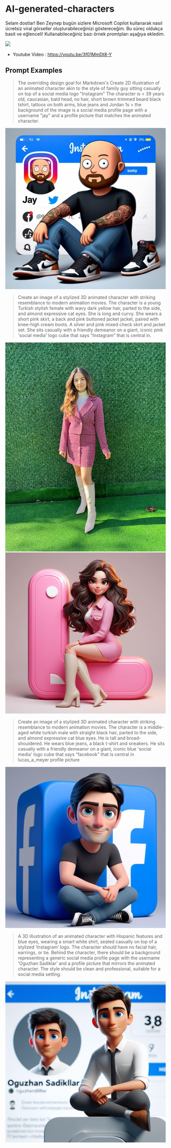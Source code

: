  # AI-generated-characters

Selam dostlar!  Ben Zeynep bugün sizlere Microsoft Copilot  kullanarak nasıl ücretsiz  viral görseller oluşturabileceğinizi göstereceğim. Bu süreç oldukça basit ve eğlenceli! Kullanabileceğiniz bazı örnek promtpları aşağıya ekledim. 

[<img src="https://github.com/zeynepkucuk/AI-generated-characters/blob/master/youtube.jpeg">](https://youtu.be/3f01MmDt8-Y)
 

 
- Youtube Video :  https://youtu.be/3f01MmDt8-Y  

## Prompt Examples

> The overriding design goal for Markdown's
 Create 2D illustration of an animated character akin to the style of family guy sitting casually on top of a social media logo "Instagram" The character is < 39 years old, caucasian, bald head, no hair, short brown trimmed beard black tshirt, tattoos on both arms, blue jeans and Jordan 1s > the background of the image is a social media profile page with a username "jay" and a profile picture that matches the animated character. 
 
 ![](https://github.com/zeynepkucuk/AI-generated-characters/blob/master/jay.jpeg)



> Create an image of a stylized 3D animated character with striking resemblance to modern animation movies. The character is a young Turkish stylish female with wavy dark yellow hair, parted to the side, and almond expressive cat eyes. She is long and curvy. She wears a short pink skirt, a back and pink buttoned jacket jacket, paired with knee-high cream boots. A silver and pink mixed check skirt and jacket set. She sits casually with a friendly demeanor on a giant, iconic pink 'social media' logo cube that says “Instagram” that is central in.

![](https://github.com/zeynepkucuk/AI-generated-characters/blob/master/zelish1.jpeg)
![](https://github.com/zeynepkucuk/AI-generated-characters/blob/master/zelish.jpeg)

> Create an image of a stylized 3D animated character with striking resemblance to modern animation movies. The character is a middle-aged white turkish male with straight black hair, parted to the side, and almond expressive cat blue eyes. He is tall and broad-shouldered. He wears blue jeans, a black t-shirt and sneakers. He sits casually with a friendly demeanor on a giant, iconic blue 'social media' logo cube that says “facebook” that is central in lucas_a_meyer profile picture

![](https://github.com/zeynepkucuk/AI-generated-characters/blob/master/oguz.jpeg)



> A 3D illustration of an animated character with Hispanic features and blue eyes, wearing a smart white shirt, seated casually on top of a stylized ‘Instagram’ logo. The character should have no facial hair, earrings, or tie. Behind the character, there should be a background representing a generic social media profile page with the username ‘Oguzhan Sadiklar’ and a profile picture that mirrors the animated character. The style should be clean and professional, suitable for a social media setting.

![](https://github.com/zeynepkucuk/AI-generated-characters/blob/master/oguz1.jpeg)

